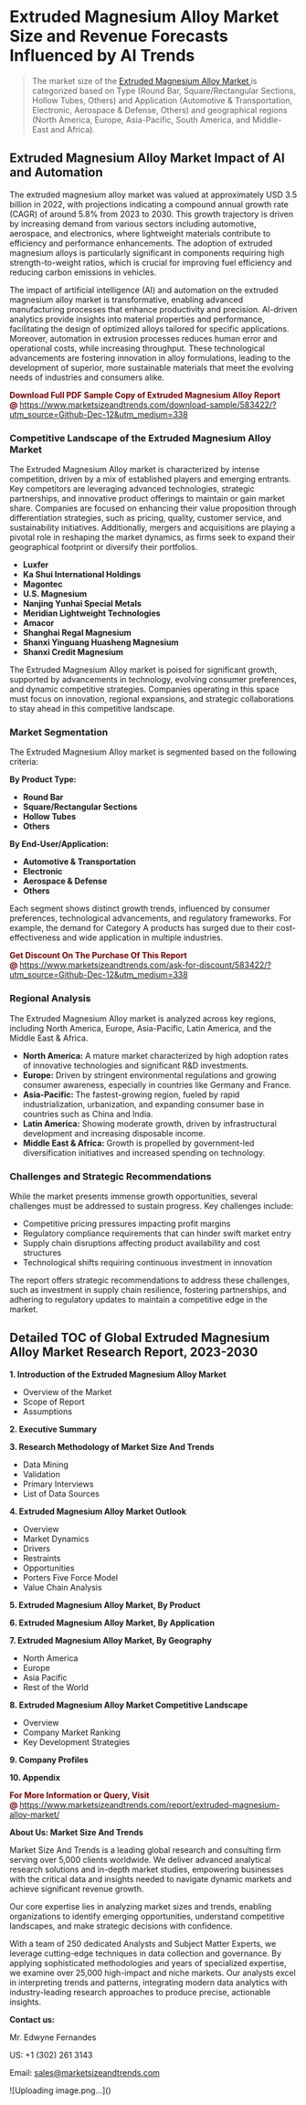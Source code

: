<H1>Extruded Magnesium Alloy Market Size and Revenue Forecasts Influenced by AI Trends</H1><blockquote><p>The market size of the <a href="https://www.marketsizeandtrends.com/download-sample/583422/?utm_source=Github-Dec-12&amp;utm_medium=338" target="_blank">Extruded Magnesium Alloy Market </a>is categorized based on Type (Round Bar, Square/Rectangular Sections, Hollow Tubes, Others) and Application (Automotive & Transportation, Electronic, Aerospace & Defense, Others) and geographical regions (North America, Europe, Asia-Pacific, South America, and Middle-East and Africa).</p></blockquote><p><h2>Extruded Magnesium Alloy Market Impact of AI and Automation</h2><p>The extruded magnesium alloy market was valued at approximately USD 3.5 billion in 2022, with projections indicating a compound annual growth rate (CAGR) of around 5.8% from 2023 to 2030. This growth trajectory is driven by increasing demand from various sectors including automotive, aerospace, and electronics, where lightweight materials contribute to efficiency and performance enhancements. The adoption of extruded magnesium alloys is particularly significant in components requiring high strength-to-weight ratios, which is crucial for improving fuel efficiency and reducing carbon emissions in vehicles.</p><p>The impact of artificial intelligence (AI) and automation on the extruded magnesium alloy market is transformative, enabling advanced manufacturing processes that enhance productivity and precision. AI-driven analytics provide insights into material properties and performance, facilitating the design of optimized alloys tailored for specific applications. Moreover, automation in extrusion processes reduces human error and operational costs, while increasing throughput. These technological advancements are fostering innovation in alloy formulations, leading to the development of superior, more sustainable materials that meet the evolving needs of industries and consumers alike.</p></p><p><strong><span style="color: #800000;">Download Full PDF Sample Copy of Extruded Magnesium Alloy Report @</span>&nbsp;</strong><a href="https://www.marketsizeandtrends.com/download-sample/583422/?utm_source=Github-Dec-12&amp;utm_medium=338">https://www.marketsizeandtrends.com/download-sample/583422/?utm_source=Github-Dec-12&amp;utm_medium=338</a></p><h3>Competitive Landscape of the Extruded Magnesium Alloy Market</h3><p>The Extruded Magnesium Alloy market is characterized by intense competition, driven by a mix of established players and emerging entrants. Key competitors are leveraging advanced technologies, strategic partnerships, and innovative product offerings to maintain or gain market share. Companies are focused on enhancing their value proposition through differentiation strategies, such as pricing, quality, customer service, and sustainability initiatives. Additionally, mergers and acquisitions are playing a pivotal role in reshaping the market dynamics, as firms seek to expand their geographical footprint or diversify their portfolios.</p><p><strong><p><ul><li>Luxfer </li><li> Ka Shui International Holdings </li><li> Magontec </li><li> U.S. Magnesium </li><li> Nanjing Yunhai Special Metals </li><li> Meridian Lightweight Technologies </li><li> Amacor </li><li> Shanghai Regal Magnesium </li><li> Shanxi Yinguang Huasheng Magnesium </li><li> Shanxi Credit Magnesium</p></li></ul></p></strong></p><p>The Extruded Magnesium Alloy market is poised for significant growth, supported by advancements in technology, evolving consumer preferences, and dynamic competitive strategies. Companies operating in this space must focus on innovation, regional expansions, and strategic collaborations to stay ahead in this competitive landscape.</p><h3>Market Segmentation</h3><p>The Extruded Magnesium Alloy market is segmented based on the following criteria:</p><p><strong>By Product Type:</strong></p><p><strong><p><ul><li>Round Bar </li><li> Square/Rectangular Sections </li><li> Hollow Tubes </li><li> Others</p></li></ul></p></strong></p><p><strong>By End-User/Application:</strong></p><p><strong><p><ul><li>Automotive & Transportation </li><li> Electronic </li><li> Aerospace & Defense </li><li> Others</p></li></ul></p></strong></p><p>Each segment shows distinct growth trends, influenced by consumer preferences, technological advancements, and regulatory frameworks. For example, the demand for Category A products has surged due to their cost-effectiveness and wide application in multiple industries.</p><p><strong><span style="color: #800000;">Get Discount On The Purchase Of This Report @&nbsp;</span></strong><a href="https://www.marketsizeandtrends.com/ask-for-discount/583422/?utm_source=Github-Dec-12&amp;utm_medium=338">https://www.marketsizeandtrends.com/ask-for-discount/583422/?utm_source=Github-Dec-12&amp;utm_medium=338</a></p><h3>Regional Analysis</h3><p>The Extruded Magnesium Alloy market is analyzed across key regions, including North America, Europe, Asia-Pacific, Latin America, and the Middle East &amp; Africa.</p><ul><li><strong>North America:</strong> A mature market characterized by high adoption rates of innovative technologies and significant R&amp;D investments.</li><li><strong>Europe:</strong> Driven by stringent environmental regulations and growing consumer awareness, especially in countries like Germany and France.</li><li><strong>Asia-Pacific:</strong> The fastest-growing region, fueled by rapid industrialization, urbanization, and expanding consumer base in countries such as China and India.</li><li><strong>Latin America:</strong> Showing moderate growth, driven by infrastructural development and increasing disposable income.</li><li><strong>Middle East &amp; Africa:</strong> Growth is propelled by government-led diversification initiatives and increased spending on technology.</li></ul><h3>Challenges and Strategic Recommendations</h3><p>While the market presents immense growth opportunities, several challenges must be addressed to sustain progress. Key challenges include:</p><ul><li>Competitive pricing pressures impacting profit margins</li><li>Regulatory compliance requirements that can hinder swift market entry</li><li>Supply chain disruptions affecting product availability and cost structures</li><li>Technological shifts requiring continuous investment in innovation</li></ul><p>The report offers strategic recommendations to address these challenges, such as investment in supply chain resilience, fostering partnerships, and adhering to regulatory updates to maintain a competitive edge in the market.</p><h2>Detailed TOC of Global Extruded Magnesium Alloy Market Research Report, 2023-2030</h2><p><strong>1. Introduction of the Extruded Magnesium Alloy Market</strong></p><ul><li>Overview of the Market</li><li>Scope of Report</li><li>Assumptions&nbsp;</li></ul><p><strong>2. Executive Summary</strong></p><p><strong>3. Research Methodology of <strong>Market Size And Trends</strong></strong></p><ul><li>Data Mining</li><li>Validation</li><li>Primary Interviews</li><li>List of Data Sources&nbsp;</li></ul><p><strong>4. Extruded Magnesium Alloy Market Outlook</strong></p><ul><li>Overview</li><li>Market Dynamics</li><li>Drivers</li><li>Restraints</li><li>Opportunities</li><li>Porters Five Force Model</li><li>Value Chain Analysis&nbsp;</li></ul><p><strong>5. Extruded Magnesium Alloy Market, By Product</strong></p><p><strong>6. Extruded Magnesium Alloy Market, By Application</strong></p><p><strong>7. Extruded Magnesium Alloy Market, By Geography</strong></p><ul><li>North America</li><li>Europe</li><li>Asia Pacific</li><li>Rest of the World&nbsp;</li></ul><p><strong>8. Extruded Magnesium Alloy Market Competitive Landscape</strong></p><ul><li>Overview</li><li>Company Market Ranking</li><li>Key Development Strategies&nbsp;</li></ul><p><strong>9. Company Profiles</strong></p><p><strong>10. Appendix</strong></p><p><strong><span style="color: #800000;">For More Information or Query, Visit @&nbsp;</span></strong><a href="https://www.marketsizeandtrends.com/report/extruded-magnesium-alloy-market/">https://www.marketsizeandtrends.com/report/extruded-magnesium-alloy-market/</a></p><p></p><p><strong>About Us:&nbsp;Market Size And Trends</strong></p><p>Market Size And Trends&nbsp;is a leading global research and consulting firm serving over 5,000 clients worldwide. We deliver advanced analytical research solutions and in-depth market studies, empowering businesses with the critical data and insights needed to navigate dynamic markets and achieve significant revenue growth.</p><p>Our core expertise lies in analyzing market sizes and trends, enabling organizations to identify emerging opportunities, understand competitive landscapes, and make strategic decisions with confidence.</p><p>With a team of 250 dedicated Analysts and Subject Matter Experts, we leverage cutting-edge techniques in data collection and governance. By applying sophisticated methodologies and years of specialized expertise, we examine over 25,000 high-impact and niche markets. Our analysts excel in interpreting trends and patterns, integrating modern data analytics with industry-leading research approaches to produce precise, actionable insights.</p><p><strong>Contact us:</strong></p><p>Mr. Edwyne Fernandes</p><p>US: +1 (302) 261 3143</p><p>Email: <a href="mailto:sales@marketsizeandtrends.com">sales@marketsizeandtrends.com</a>&nbsp;</p>
![Uploading image.png…]()
